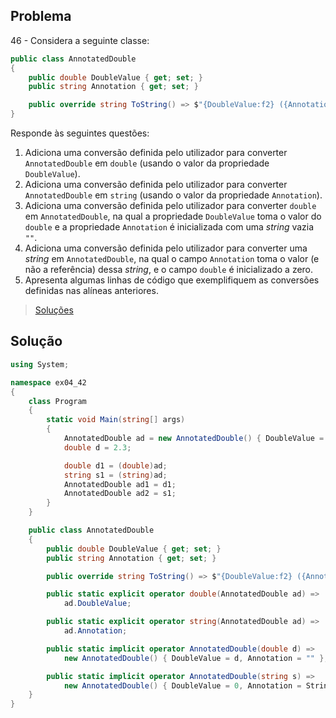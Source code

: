 ## Problema

46 - Considera a seguinte classe:

```cs
public class AnnotatedDouble
{
    public double DoubleValue { get; set; }
    public string Annotation { get; set; }

    public override string ToString() => $"{DoubleValue:f2} ({Annotation})";
}
```

Responde às seguintes questões:

1. Adiciona uma conversão definida pelo utilizador para converter
   `AnnotatedDouble` em `double` (usando o valor da propriedade `DoubleValue`).
2. Adiciona uma conversão definida pelo utilizador para converter
   `AnnotatedDouble` em `string` (usando o valor da propriedade `Annotation`).
3. Adiciona uma conversão definida pelo utilizador para converter `double` em
   `AnnotatedDouble`, na qual a propriedade `DoubleValue` toma o valor do
   `double` e a propriedade `Annotation` é inicializada com uma _string_ vazia
   `""`.
4. Adiciona uma conversão definida pelo utilizador para converter uma _string_
   em `AnnotatedDouble`, na qual o campo `Annotation` toma o valor (e não a
   referência) dessa _string_, e o campo `double` é inicializado a zero.
5. Apresenta algumas linhas de código que exemplifiquem as conversões definidas
   nas alíneas anteriores.

> [Soluções](../solucoes/04/046.md)

## Solução

```cs
using System;

namespace ex04_42
{
    class Program
    {
        static void Main(string[] args)
        {
            AnnotatedDouble ad = new AnnotatedDouble() { DoubleValue = 2, Annotation = "test" };
            double d = 2.3;

            double d1 = (double)ad;
            string s1 = (string)ad;
            AnnotatedDouble ad1 = d1;
            AnnotatedDouble ad2 = s1;
        }
    }

    public class AnnotatedDouble
    {
        public double DoubleValue { get; set; }
        public string Annotation { get; set; }

        public override string ToString() => $"{DoubleValue:f2} ({Annotation})";

        public static explicit operator double(AnnotatedDouble ad) =>
            ad.DoubleValue;

        public static explicit operator string(AnnotatedDouble ad) =>
            ad.Annotation;

        public static implicit operator AnnotatedDouble(double d) =>
            new AnnotatedDouble() { DoubleValue = d, Annotation = "" };

        public static implicit operator AnnotatedDouble(string s) =>
            new AnnotatedDouble() { DoubleValue = 0, Annotation = String.Copy(s) };
    }
}
```
